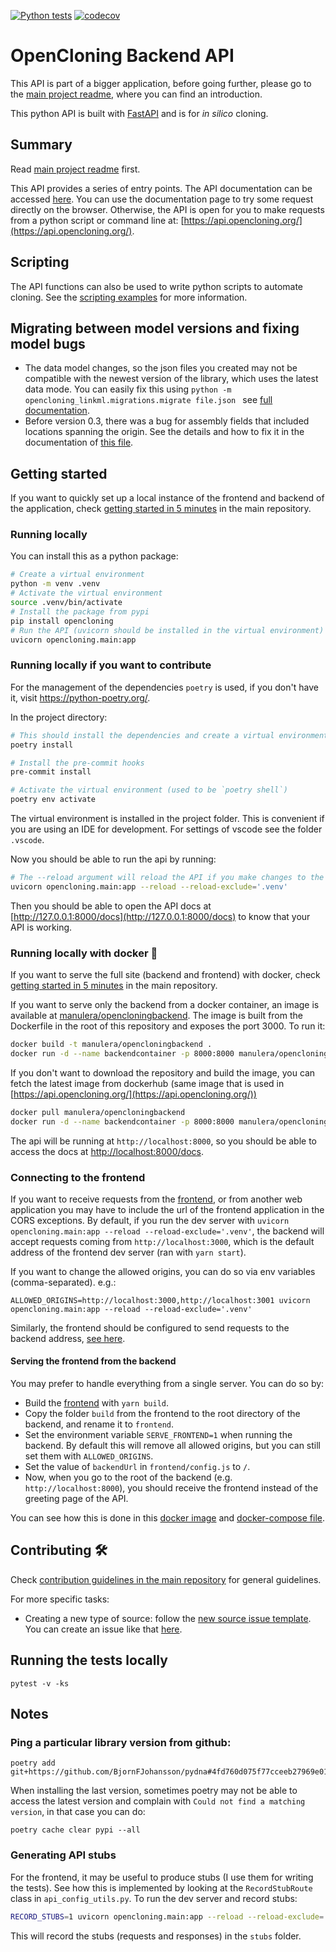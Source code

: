 [![Python tests](https://github.com/manulera/OpenCloning_backend/actions/workflows/ci.yml/badge.svg)](https://github.com/manulera/OpenCloning_backend/actions/workflows/ci.yml)
[![codecov](https://codecov.io/gh/manulera/OpenCloning_backend/graph/badge.svg?token=CFIB2H6WMO)](https://codecov.io/gh/manulera/OpenCloning_backend)

# OpenCloning Backend API

This API is part of a bigger application, before going further, please go to the [main project readme](https://github.com/manulera/OpenCloning), where you can find an introduction.

This python API is built with [FastAPI](https://fastapi.tiangolo.com/) and is for *in silico* cloning.

## Summary

Read [main project readme](https://github.com/manulera/OpenCloning) first.

This API provides a series of entry points. The API documentation can be accessed [here](https://api.opencloning.org/docs). You can use the documentation page to try some request directly on the browser. Otherwise, the API is open for you to make requests from a python script or command line at: [https://api.opencloning.org/](https://api.opencloning.org/).

## Scripting

The API functions can also be used to write python scripts to automate cloning. See the [scripting examples](examples/scripting) for more information.

## Migrating between model versions and fixing model bugs

* The data model changes, so the json files you created may not be compatible with the newest version of the library, which uses the latest data mode. You can easily fix this using `python -m opencloning_linkml.migrations.migrate file.json
` see [full documentation](https://github.com/OpenCloning/OpenCloning_LinkML?tab=readme-ov-file#migration-from-previous-versions-of-the-schema).
* Before version 0.3, there was a bug for assembly fields that included locations spanning the origin. See the details and how to fix it in the documentation of [this file](./src/opencloning/bug_fixing/README.md).

## Getting started

If you want to quickly set up a local instance of the frontend and backend of the application, check [getting started in 5 minutes](https://github.com/manulera/OpenCloning#timer_clock-getting-started-in-5-minutes) in the main repository.

### Running locally

You can install this as a python package:

```bash
# Create a virtual environment
python -m venv .venv
# Activate the virtual environment
source .venv/bin/activate
# Install the package from pypi
pip install opencloning
# Run the API (uvicorn should be installed in the virtual environment)
uvicorn opencloning.main:app
```

### Running locally if you want to contribute

For the management of the dependencies `poetry` is used, if you don't have it, visit https://python-poetry.org/.

In the project directory:

```bash
# This should install the dependencies and create a virtual environment
poetry install

# Install the pre-commit hooks
pre-commit install

# Activate the virtual environment (used to be `poetry shell`)
poetry env activate

```

The virtual environment is installed in the project folder. This is convenient if you are using an IDE for development. For settings of vscode see the folder `.vscode`.

Now you should be able to run the api by running:

```bash
# The --reload argument will reload the API if you make changes to the code
uvicorn opencloning.main:app --reload --reload-exclude='.venv'
```

Then you should be able to open the API docs at [http://127.0.0.1:8000/docs](http://127.0.0.1:8000/docs) to know that your API is working.

### Running locally with docker :whale:

If you want to serve the full site (backend and frontend) with docker, check [getting started in 5 minutes](https://github.com/manulera/OpenCloning#timer_clock-getting-started-in-5-minutes) in the main repository.

If you want to serve only the backend from a docker container, an image is available at [manulera/opencloningbackend](https://hub.docker.com/r/manulera/opencloningbackend). The image is built from the Dockerfile in the root of this repository and exposes the port 3000. To run it:

```bash
docker build -t manulera/opencloningbackend .
docker run -d --name backendcontainer -p 8000:8000 manulera/opencloningbackend

```

If you don't want to download the repository and build the image, you can fetch the latest image from dockerhub (same image that is used in [https://api.opencloning.org/](https://api.opencloning.org/))

```bash
docker pull manulera/opencloningbackend
docker run -d --name backendcontainer -p 8000:8000 manulera/opencloningbackend
```

The api will be running at `http://localhost:8000`, so you should be able to access the docs at [http://localhost:8000/docs](http://localhost:8000/docs).

### Connecting to the frontend

If you want to receive requests from the [frontend](https://github.com/manulera/OpenCloning_frontend), or from another web application you may have to include the url of the frontend application in the CORS exceptions. By default, if you run the dev server with `uvicorn opencloning.main:app --reload --reload-exclude='.venv'`, the backend will accept requests coming from `http://localhost:3000`, which is the default address of the frontend dev server (ran with `yarn start`).

If you want to change the allowed origins, you can do so via env variables (comma-separated). e.g.:

```
ALLOWED_ORIGINS=http://localhost:3000,http://localhost:3001 uvicorn opencloning.main:app --reload --reload-exclude='.venv'
```

Similarly, the frontend should be configured to send requests to the backend address, [see here](https://github.com/manulera/OpenCloning_frontend#connecting-to-the-backend).

#### Serving the frontend from the backend

You may prefer to handle everything from a single server. You can do so by:
* Build the [frontend](https://github.com/manulera/OpenCloning_frontend) with `yarn build`.
* Copy the folder `build` from the frontend to the root directory of the backend, and rename it to `frontend`.
* Set the environment variable `SERVE_FRONTEND=1` when running the backend. By default this will remove all allowed origins, but you can still set them with `ALLOWED_ORIGINS`.
* Set the value of `backendUrl` in `frontend/config.js` to `/`.
* Now, when you go to the root of the backend (e.g. `http://localhost:8000`), you should receive the frontend instead of the greeting page of the API.

You can see how this is done in this [docker image](https://github.com/manulera/OpenCloning/blob/master/Dockerfile) and [docker-compose file](https://github.com/manulera/OpenCloning/blob/master/docker-compose.yml).

## Contributing :hammer_and_wrench:

Check [contribution guidelines in the main repository](https://github.com/manulera/OpenCloning/blob/master/CONTRIBUTING.md) for general guidelines.

For more specific tasks:
* Creating a new type of source: follow the [new source issue template](.github/ISSUE_TEMPLATE/new-source.md). You can create an issue like that [here](https://github.com/manulera/OpenCloning_backend/issues/new?assignees=&labels=new-source&projects=&template=new-source.md&title=New+source%3A+%3Cname-of-source%3E).

## Running the tests locally

```
pytest -v -ks
```

## Notes

### Ping a particular library version from github:

```
poetry add git+https://github.com/BjornFJohansson/pydna#4fd760d075f77cceeb27969e017e04b42f6d0aa3
```

When installing the last version, sometimes poetry may not be able to access the latest version
and complain with `Could not find a matching version`, in that case you can do:

```
poetry cache clear pypi --all
```

### Generating API stubs

For the frontend, it may be useful to produce stubs (I use them for writing the tests). See how this is implemented
by looking at the `RecordStubRoute` class in `api_config_utils.py`. To run the dev server and record stubs:

```bash
RECORD_STUBS=1 uvicorn opencloning.main:app --reload --reload-exclude='.venv'
```

This will record the stubs (requests and responses) in the `stubs` folder.
